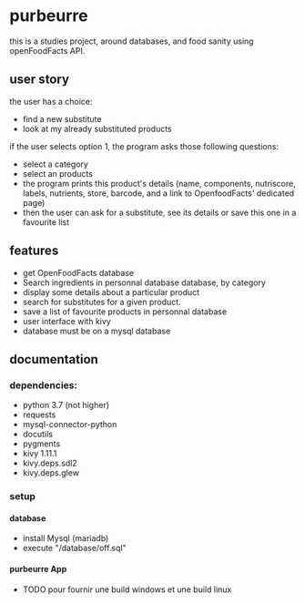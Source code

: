 # purbeurre

this is a studies project, around databases, and food sanity using openFoodFacts API.

## user story

the user has a choice:

* find a new substitute
* look at my already substituted products

if the user selects option 1, the program asks those following questions:

* select a category
* select an products
* the program prints this product's details (name, components, nutriscore, labels, nutrients, store, barcode, and a link to OpenfoodFacts' dedicated page) 
* then the user can ask for a substitute, see its details or save this one in a favourite list


## features

* get OpenFoodFacts database
* Search ingredients in personnal database database, by category
* display some details about a particular product
* search for substitutes for a given product. 
* save a list of favourite products in personnal database
* user interface with kivy
* database must be on a mysql database

## documentation

### dependencies: 

* python 3.7 (not higher)
* requests
* mysql-connector-python
* docutils
* pygments
* kivy 1.11.1
* kivy.deps.sdl2
* kivy.deps.glew

### setup

#### database

* install Mysql (mariadb)
* execute "/database/off.sql"

#### purbeurre App

* TODO pour fournir une build windows et une build linux
